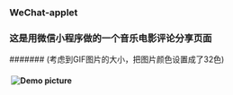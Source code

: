 ### WeChat-applet
### 这是用微信小程序做的一个音乐电影评论分享页面 
####### (考虑到GIF图片的大小，把图片颜色设置成了32色)
####  ![Demo picture](https://github.com/AinyTong920920/WeChat-applet/demo.gif)
